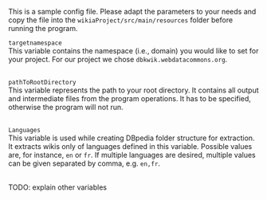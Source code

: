 This is a sample config file.
Please adapt the parameters to your needs and copy the file into the `wikiaProject/src/main/resources` folder before running the program.<br/>

`targetnamespace`<br/>
This variable contains the namespace (i.e., domain) you would like to set for your project. For our project we chose `dbkwik.webdatacommons.org`.
<br/><br/>

`pathToRootDirectory`<br/>
This variable represents the path to your root directory. It contains all output and intermediate files from the program operations. It has to be specified, otherwise the program will not run.<br/><br/>

`Languages`<br/>
This variable is used while creating DBpedia folder structure for extraction. It extracts wikis only of languages defined in this variable. Possible values are, for instance, `en` or `fr`. If multiple languages are desired, multiple values can be given separated by comma, e.g. `en,fr`.<br/><br/>

TODO: explain other variables

